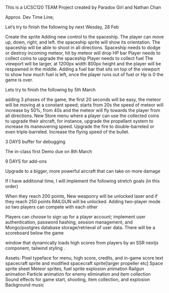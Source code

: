 This is a UCSC120 TEAM Project
created by Paradox Girl and Nathan Chan

Approx. Dev Time Line;

Let’s try to finish the following by next Wesday, 28 Feb

Create the sprite
Adding new control to the spaceship. The player can move up, down, right, and left. 
the spaceship sprite will show its orientation. 
The spaceship will be able to shoot in all directions.
Spaceship needs to dodge or destroy incoming meteor, hit by meteor will drop HP bar
Player needs to collect coins to upgrade the spaceship
Player needs to collect fuel 
The viewport will be larger, at 1200px width 800px height and the player will be respawned in the middle. 
Adding a fuel bar that sits on top of the viewport to show how much fuel is left, once the player runs out of fuel 
or Hp is 0 the game is over.

Lets try to finish the following by  5th March

adding 3 phases of the game, the first 20 seconds will be easy, the meteor will be moving at a constant speed; 
starts from 20s the speed of meteor will increase by 50%, 
from 40s and the meteor will fly towards the player from all directions.
New Store menu where a player can use the collected coins to upgrade their aircraft, for instance, upgrade
the propellant system to increase its maneuvering speed.
Upgrade the fire to double-barreled or even triple-barreled. Increase the flying speed of the bullet. 

3 DAYS buffer for debugging

The in-class first Demo due on 8th March

9 DAYS for add-ons 

Upgrade to a bigger, more powerful aircraft that can take on more damage

If I have additional time, I will implement the following stretch goals (in this order)

When they reach 200 points, New weaponry will be unlocked laser and if they reach 250 points RAILGUN will be unlocked.
Adding two-player mode so two players can compete with each other

Players can choose to sign up for a player account; implement user authentication, password hashing, session management,
and Mongo/postgres database storage/retrieval of user data. There will be a scoreboard below the game 

window that dynamically loads high scores from players by an SSR nextjs component, tailwind styling
.

Assets:
Pixel typeface for menu, high score, credits, and in-game score text
spacecraft sprite and modified spacecraft sprite[larger propeller etc]
Space sprite sheet
Meteor sprites, fuel sprite
explosion animation
Railgun animation
Particle animation for enemy elimination and item collection
Sound effects for game start, shooting, item collection, and explosion
Background music
